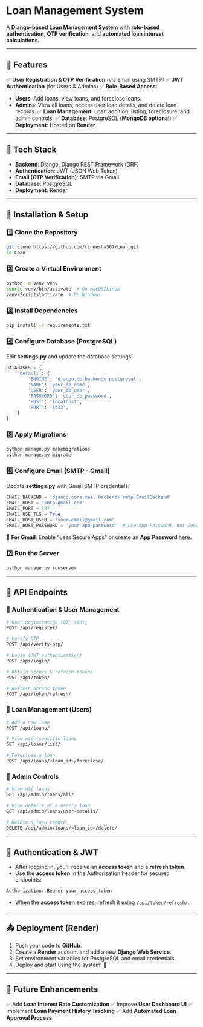 # Loan Management System

A **Django-based Loan Management System** with **role-based authentication**, **OTP verification**, and **automated loan interest calculations**.

---

## 🚀 Features

✅ **User Registration & OTP Verification** (via email using SMTP) ✅ **JWT Authentication** (for Users & Admins) ✅ **Role-Based Access**:

- **Users**: Add loans, view loans, and foreclose loans.
- **Admins**: View all loans, access user loan details, and delete loan records. ✅ **Loan Management**: Loan addition, listing, foreclosure, and admin controls. ✅ **Database**: PostgreSQL (**MongoDB optional**) ✅ **Deployment**: Hosted on **Render**

---

## 📌 Tech Stack

- **Backend**: Django, Django REST Framework (DRF)
- **Authentication**: JWT (JSON Web Token)
- **Email (OTP Verification)**: SMTP via Gmail
- **Database**: PostgreSQL
- **Deployment**: Render

---

## 🔧 Installation & Setup

### 1️⃣ Clone the Repository

```sh
git clone https://github.com/rineesha507/Loan.git
cd Loan
```

### 2️⃣ Create a Virtual Environment

```sh
python -m venv venv
source venv/bin/activate  # On macOS/Linux
venv\Scripts\activate  # On Windows
```

### 3️⃣ Install Dependencies

```sh
pip install -r requirements.txt
```

### 4️⃣ Configure Database (PostgreSQL)

Edit **settings.py** and update the database settings:

```python
DATABASES = {
    'default': {
        'ENGINE': 'django.db.backends.postgresql',
        'NAME': 'your_db_name',
        'USER': 'your_db_user',
        'PASSWORD': 'your_db_password',
        'HOST': 'localhost',
        'PORT': '5432',
    }
}
```

### 5️⃣ Apply Migrations

```sh
python manage.py makemigrations
python manage.py migrate
```

### 6️⃣ Configure Email (SMTP - Gmail)

Update **settings.py** with Gmail SMTP credentials:

```python
EMAIL_BACKEND = 'django.core.mail.backends.smtp.EmailBackend'
EMAIL_HOST = 'smtp.gmail.com'
EMAIL_PORT = 587
EMAIL_USE_TLS = True
EMAIL_HOST_USER = 'your-email@gmail.com'
EMAIL_HOST_PASSWORD = 'your-app-password'  # Use App Password, not your real password
```

🔹 **For Gmail**: Enable "Less Secure Apps" or create an **App Password** [here](https://myaccount.google.com/apppasswords).

### 7️⃣ Run the Server

```sh
python manage.py runserver
```

---

## 📡 API Endpoints

### 🔹 Authentication & User Management

```sh
# User Registration (OTP sent)
POST /api/register/

# Verify OTP
POST /api/verify-otp/

# Login (JWT authentication)
POST /api/login/

# Obtain access & refresh tokens
POST /api/token/

# Refresh access token
POST /api/token/refresh/
```

### 🔹 Loan Management (Users)

```sh
# Add a new loan
POST /api/loans/

# View user-specific loans
GET /api/loans/list/

# Foreclose a loan
POST /api/loans/<loan_id>/foreclose/
```

### 🔹 Admin Controls

```sh
# View all loans
GET /api/admin/loans/all/

# View details of a user's loan
GET /api/admin/loans/user-details/

# Delete a loan record
DELETE /api/admin/loans/<loan_id>/delete/
```

---

## 🔑 Authentication & JWT

- After logging in, you'll receive an **access token** and a **refresh token**.
- Use the **access token** in the Authorization header for secured endpoints:

```sh
Authorization: Bearer your_access_token
```

- When the **access token** expires, refresh it using `/api/token/refresh/`.

---

## 📤 Deployment (Render)

1. Push your code to **GitHub**.
2. Create a **Render** account and add a new **Django Web Service**.
3. Set environment variables for PostgreSQL and email credentials.
4. Deploy and start using the system! 🎉

---

## 📌 Future Enhancements

✅ Add **Loan Interest Rate Customization** ✅ Improve **User Dashboard UI** ✅ Implement **Loan Payment History Tracking** ✅ Add **Automated Loan Approval Process**




